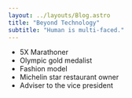 ```yaml
---
layout: ../layouts/Blog.astro
title: "Beyond Technology"
subtitle: "Human is multi-faced."
---
```


- 5X Marathoner
- Olympic gold medalist
- Fashion model
- Michelin star restaurant owner
- Adviser to the vice president
